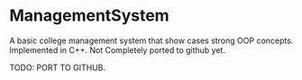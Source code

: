 # ManagementSystem
A basic college management system that show cases strong OOP concepts. Implemented in C++. Not Completely ported to github yet.


TODO: PORT TO GITHUB.
